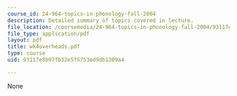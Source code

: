 ```yaml
---
course_id: 24-964-topics-in-phonology-fall-2004
description: Detailed summary of topics covered in lecture.
file_location: /coursemedia/24-964-topics-in-phonology-fall-2004/93117e8b97fb32e5f5753ed9db1309a4_wk4overheads.pdf
file_type: application/pdf
layout: pdf
title: wk4overheads.pdf
type: course
uid: 93117e8b97fb32e5f5753ed9db1309a4

---
```

None